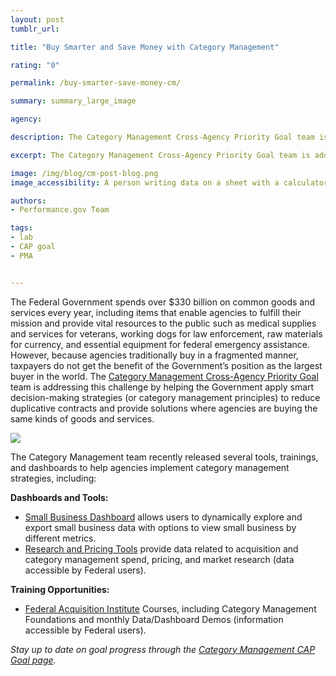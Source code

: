 ```yaml
---
layout: post
tumblr_url:

title: "Buy Smarter and Save Money with Category Management"

rating: "0"

permalink: /buy-smarter-save-money-cm/

summary: summary_large_image

agency:

description: The Category Management Cross-Agency Priority Goal team is addressing this challenge by helping the Government apply smart decision-making strategies (or category management principles) to reduce duplicative contracts and provide solutions where agencies are buying the same kinds of goods and services.

excerpt: The Category Management Cross-Agency Priority Goal team is addressing this challenge by helping the Government apply smart decision-making strategies (or category management principles) to reduce duplicative contracts and provide solutions where agencies are buying the same kinds of goods and services.

image: /img/blog/cm-post-blog.png
image_accessibility: A person writing data on a sheet with a calculator next to them.

authors:
- Performance.gov Team

tags:
- lab
- CAP goal
- PMA


---
```

The Federal Government spends over $330 billion on common goods and services every year, including items that enable agencies to fulfill their mission and provide vital resources to the public such as medical supplies and services for veterans, working dogs for law enforcement, raw materials for currency, and essential equipment for federal emergency assistance. However, because agencies traditionally buy in a fragmented manner, taxpayers do not get the benefit of the Government’s position as the largest buyer in the world. The [Category Management Cross-Agency Priority Goal](https://www.performance.gov/CAP/category-management/) team is addressing this challenge by helping the Government apply smart decision-making strategies (or category management principles) to reduce duplicative contracts and provide solutions where agencies are buying the same kinds of goods and services.

<a href="{{ site.baseurl }}/img/blog/lab-tech-tool"><img src="{{ site.baseurl }}/img/blog/cm-quote-box.png"></a>

The Category Management team recently released several tools, trainings, and dashboards to help agencies implement category management strategies, including:

**Dashboards and Tools:**
- [Small Business Dashboard](https://d2d.gsa.gov/report/government-wide-category-management-oversight-performance-management-tools) allows users to dynamically explore and export small business data with options to view small business by different metrics.
- [Research and Pricing Tools](https://hallways.cap.gsa.gov/app/#/gateway/data-visualizations-dashboards-reports/tab/articles41) provide data related to acquisition and category management spend, pricing, and market research (data accessible by Federal users).

**Training Opportunities:**
- [Federal Acquisition Institute](https://www.fai.gov/announcements/category-management-online-learning-opportunities) Courses, including Category Management Foundations and monthly Data/Dashboard Demos (information accessible by Federal users).

*Stay up to date on goal progress through the [Category Management CAP Goal page](https://www.performance.gov/CAP/category-management/).*

